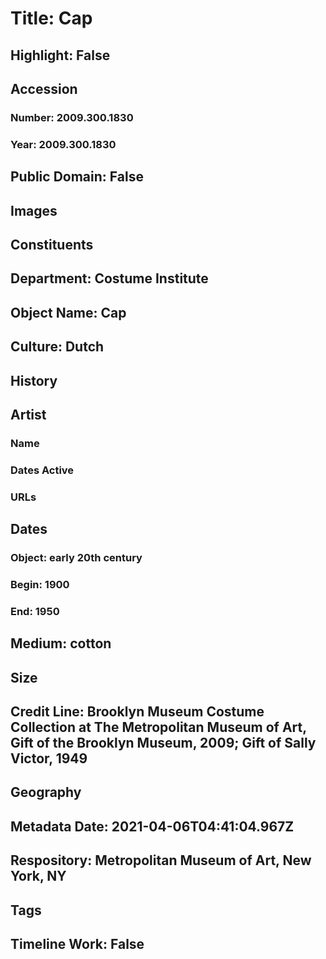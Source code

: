 # Title: Cap
## Highlight: False
## Accession
### Number: 2009.300.1830
### Year: 2009.300.1830
## Public Domain: False
## Images
## Constituents
## Department: Costume Institute
## Object Name: Cap
## Culture: Dutch
## History
## Artist
### Name
### Dates Active
### URLs
## Dates
### Object: early 20th century
### Begin: 1900
### End: 1950
## Medium: cotton
## Size
## Credit Line: Brooklyn Museum Costume Collection at The Metropolitan Museum of Art, Gift of the Brooklyn Museum, 2009; Gift of Sally Victor, 1949
## Geography
## Metadata Date: 2021-04-06T04:41:04.967Z
## Respository: Metropolitan Museum of Art, New York, NY
## Tags
## Timeline Work: False